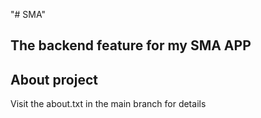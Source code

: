 "# SMA" 

## The backend feature for my SMA APP

## About project
  Visit the about.txt in the main branch for details
